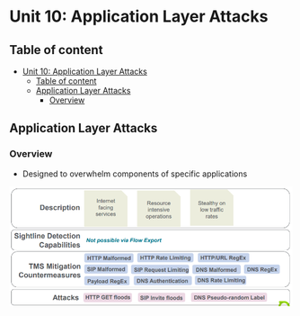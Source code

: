 # Unit 10: Application Layer Attacks

## Table of content
- [Unit 10: Application Layer Attacks](#unit-10-application-layer-attacks)
  - [Table of content](#table-of-content)
  - [Application Layer Attacks](#application-layer-attacks)
    - [Overview](#overview)

## Application Layer Attacks

### Overview

- Designed to overwhelm components of specific applications
  
![](IMG/2023-06-09-13-01-46.png)